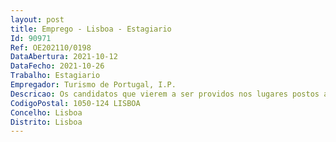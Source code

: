 ```yaml
--- 
layout: post
title: Emprego - Lisboa - Estagiario
Id: 90971
Ref: OE202110/0198
DataAbertura: 2021-10-12
DataFecho: 2021-10-26
Trabalho: Estagiario
Empregador: Turismo de Portugal, I.P.
Descricao: Os candidatos que vierem a ser providos nos lugares postos a concursodesempenharão a atividade de monitorização, controlo e inspeção das entidadesexploradoras de jogos e apostas online, para além das referidas nas normas decompetência expressas no artigo 3.º do Decreto Regulamentar n.º 14 2001, de18 de setembro, e do exercício das competências previstas Decreto Lei n.º129 2012, de 22 de junho, na redação dada pelo Decreto Lei n.º 66 2015, de 29de abril, e das inerentes à formação académica de base.Requisitos específicos para a Referência D (para a área de desenvolvimento de software) – Os candidatos deverão possuir conhecimentos, teóricos e práticos, em i) Projetos ou atividades de desenvolvimento de software, nomeadamente, desenvolvimento Java (J2EE), aplicações ao nível do user interface (JavaScript, JQuery, JSP, RichFaces) e do middleware  ii) Webservices  iii) Gestão de projetos de tecnologias de informação e na administração, utilização, integração aplicacional e customização da linguagem Oracle Application Express (APEX), bem, como de bases de dados relacionais, nomeadamente Oracle, DB2 e MS SQL Server  iv) Infraestrutura baseada em Cloud Microsoft   Azure e ou Cloud Oracle   Oracle Cloud Infrastructure  v) Análise de dados e business intelligence.
CodigoPostal: 1050-124 LISBOA
Concelho: Lisboa
Distrito: Lisboa
--- 
```


